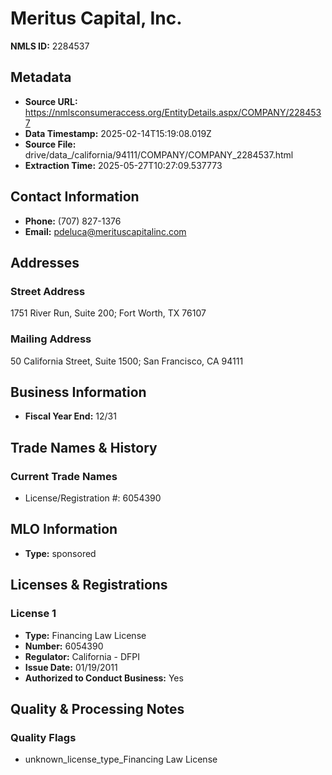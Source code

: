 # Meritus Capital, Inc.

**NMLS ID:** 2284537

## Metadata
- **Source URL:** https://nmlsconsumeraccess.org/EntityDetails.aspx/COMPANY/2284537
- **Data Timestamp:** 2025-02-14T15:19:08.019Z
- **Source File:** drive/data_/california/94111/COMPANY/COMPANY_2284537.html
- **Extraction Time:** 2025-05-27T10:27:09.537773

## Contact Information
- **Phone:** (707) 827-1376
- **Email:** pdeluca@merituscapitalinc.com

## Addresses
### Street Address
1751 River Run, Suite 200; Fort Worth, TX 76107

### Mailing Address
50 California Street, Suite 1500; San Francisco, CA 94111

## Business Information
- **Fiscal Year End:** 12/31

## Trade Names & History
### Current Trade Names
- License/Registration #: 6054390

## MLO Information
- **Type:** sponsored

## Licenses & Registrations

### License 1
- **Type:** Financing Law License
- **Number:** 6054390
- **Regulator:** California - DFPI
- **Issue Date:** 01/19/2011
- **Authorized to Conduct Business:** Yes

## Quality & Processing Notes
### Quality Flags
- unknown_license_type_Financing Law License
